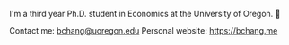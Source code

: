 I'm a third year Ph.D. student in Economics at the University of Oregon. :evergreen_tree:

Contact me: bchang@uoregon.edu
Personal website: https://bchang.me
